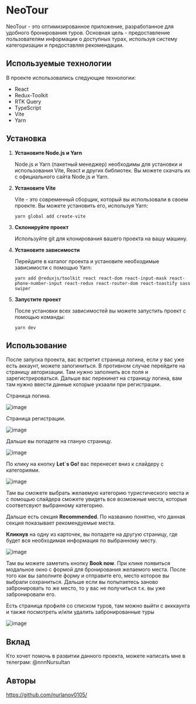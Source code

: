 # NeoTour

NeoTour - это оптимизированное приложение, разработанное для удобного бронирования туров. Основная цель - предоставление пользователям информации о доступных турах, используя систему категоризации и предоставляя рекомендации.

## Используемые технологии

В проекте использовались следующие технологии:

- React
- Redux-Toolkit
- RTK Query
- TypeScript
- Vite
- Yarn

## Установка

1. **Установите Node.js и Yarn**

   Node.js и Yarn (пакетный менеджер) необходимы для установки и использования Vite, React и других библиотек. Вы можете скачать их с официального сайта Node.js и Yarn.

3. **Установите Vite**

   Vite - это современный сборщик, который вы использовали в своем проекте. Вы можете установить его, используя Yarn:

   ```
   yarn global add create-vite
   ```

5. **Склонируйте проект**

   Используйте git для клонирования вашего проекта на вашу машину.

7. **Установите зависимости**

   Перейдите в каталог проекта и установите необходимые зависимости с помощью Yarn:

   ```
   yarn add @reduxjs/toolkit react react-dom react-input-mask react-phone-number-input react-redux react-router-dom react-toastify sass swiper
   ```

9. **Запустите проект**

   После установки всех зависимостей вы можете запустить проект с помощью команды:

   ```
   yarn dev
   ```

## Использование

После запуска проекта, вас встретит страница логина, если у вас уже есть аккаунт, можете залогиниться. В противном случае
перейдите на страницу авторизации. Там нужно заполнить все поля и зарегистрироваться. Дальше вас перекинет на страницу логина, вам там нужно 
ввести данные которые укзаали при регистрации.

Страница логина.

![image](https://github.com/nurlanov0105/neo-tour/assets/126797112/eaf98132-8aa3-4d5c-b21a-515b0a860719)


Страница регистрации.

![image](https://github.com/nurlanov0105/neo-tour/assets/126797112/78c5938c-ab6a-4993-bc9e-6bb768b28324)

Дальше вы попадете на гланую страницу.

![image](https://github.com/nurlanov0105/neo-tour/assets/126797112/75b3ca02-6ddf-4a6b-bded-99f2f9930ad8)

По клику на кнопку **Let`s Go!** вас перенесет вниз к слайдеру с категориями. 

![image](https://github.com/nurlanov0105/neo-tour/assets/126797112/a83f3bfa-d64c-4e1a-a271-145bf56208d1)

Там вы сможете выбрать желаемую категорию туристического места и с помощью слайдера сможете увидеть все возможные места, которые соответсвуют выбранному категорию.

Дальше есть секция **Recommended**. По названию понятно, что данная секция показывает рекомендуемые места.

**Кликнув** на одну из карточек, вы попадете на другую страницу, где будет вся необходимая информация по выбранному месту.

![image](https://github.com/nurlanov0105/neo-tour/assets/126797112/6c50d545-6e3b-400a-9017-46a030f58f4d)

Там вы можете заметить кнопку **Book now**. При клике появиться модальное окно с формой для бронирования желаемого места.
После того как вы заполните форму и отправите его, место которое вы выбрали сохраниться. Дальше если вы попытаетесь заново забронировать то же место, то у вас не получиться т.к.
вы уже забронировали его.

Есть страница профиля со списком туров, там можно выйти с акккаунта и также посмотреть и/или удалить забронированные туры

![image](https://github.com/nurlanov0105/neo-tour/assets/126797112/cc2b98a6-35a4-4f2d-93cb-e92ea28cbd62)



## Вклад

Кто хочет помочь в развитии данного проекта, можете написать мне в телеграм: @nnnNursultan

## Авторы

https://github.com/nurlanov0105/
